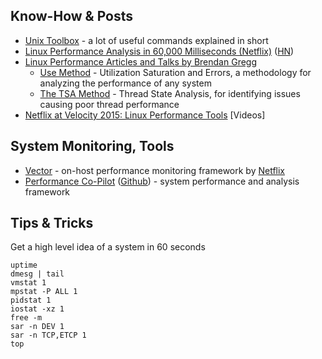 Know-How & Posts
----------------

* [Unix Toolbox](http://cb.vu/unixtoolbox.xhtml) - a lot of useful commands explained in short
* [Linux Performance Analysis in 60,000 Milliseconds (Netflix)](https://media.netflix.com/en/tech-blog/linux-performance-analysis-in-60-000-milliseconds) ([HN](https://news.ycombinator.com/item?id=10654681))
* [Linux Performance Articles and Talks by Brendan Gregg](http://www.brendangregg.com/linuxperf.html)
  * [Use Method](http://www.brendangregg.com/usemethod.html) - Utilization Saturation and Errors, a methodology for analyzing the performance of any system
  * [The TSA Method](http://www.brendangregg.com/tsamethod.html) - Thread State Analysis, for identifying issues causing poor thread performance
* [Netflix at Velocity 2015: Linux Performance Tools](http://techblog.netflix.com/2015/08/netflix-at-velocity-2015-linux.html) [Videos]


System Monitoring, Tools
------------------------

* [Vector](https://github.com/Netflix/vector) - on-host performance monitoring framework by [Netflix](http://techblog.netflix.com/2015/04/introducing-vector-netflixs-on-host.html)
* [Performance Co-Pilot](http://pcp.io/) ([Github](https://github.com/performancecopilot/pcp)) - system performance and analysis framework


Tips & Tricks
-------------

Get a high level idea of a system in 60 seconds

    uptime
    dmesg | tail
    vmstat 1
    mpstat -P ALL 1
    pidstat 1
    iostat -xz 1
    free -m
    sar -n DEV 1
    sar -n TCP,ETCP 1
    top

